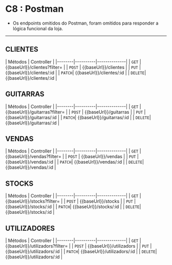 # C8 : Postman

- Os endpoints omitidos do Postman, foram omitidos para responder a lógica funcional da loja.

---

## CLIENTES
| Métodos | Controller |
|--------|----------|--------------|
| `GET`  | {{baseUrl}}/clientes?filter= |
| `POST` | {{baseUrl}}/clientes |
| `PUT`  | {{baseUrl}}/clientes/:id |
| `PATCH`| {{baseUrl}}/clientes/:id |
| `DELETE`| {{baseUrl}}/clientes/:id |

## GUITARRAS
| Métodos | Controller |
|--------|----------|--------------|
| `GET`  | {{baseUrl}}/guitarras?filter= |
| `POST` | {{baseUrl}}/guitarras |
| `PUT`  | {{baseUrl}}/guitarras/:id |
| `PATCH`| {{baseUrl}}/guitarras/:id |
| `DELETE`| {{baseUrl}}/guitarras/:id |

## VENDAS
| Métodos | Controller |
|--------|----------|--------------|
| `GET`  | {{baseUrl}}/vendas?filter= |
| `POST` | {{baseUrl}}/vendas |
| `PUT`  | {{baseUrl}}/vendas/:id |
| `PATCH`| {{baseUrl}}/vendas/:id |
| `DELETE`| {{baseUrl}}/vendas/:id |

## STOCKS
| Métodos | Controller |
|--------|----------|--------------|
| `GET`  | {{baseUrl}}/stocks?filter= |
| `POST` | {{baseUrl}}/stocks |
| `PUT`  | {{baseUrl}}/stocks/:id |
| `PATCH`| {{baseUrl}}/stocks/:id |
| `DELETE`| {{baseUrl}}/stocks/:id |

## UTILIZADORES
| Métodos | Controller |
|--------|----------|--------------|
| `GET`  | {{baseUrl}}/utilizadors?filter= |
| `POST` | {{baseUrl}}/utilizadors |
| `PUT`  | {{baseUrl}}/utilizadors/:id |
| `PATCH`| {{baseUrl}}/utilizadors/:id |
| `DELETE`| {{baseUrl}}/utilizadors/:id |
